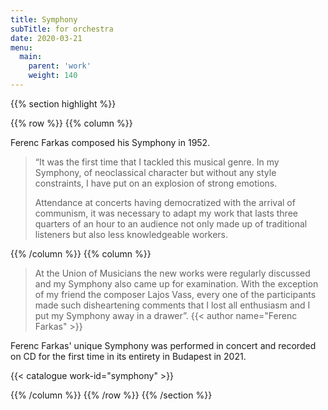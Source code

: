 ```yaml
---
title: Symphony
subTitle: for orchestra
date: 2020-03-21
menu:
  main:
    parent: 'work'
    weight: 140
---
```


{{% section highlight %}}

{{% row %}}
{{% column %}}

Ferenc Farkas composed his Symphony in 1952.

> “It was the first time that I tackled this musical genre.
> In my Symphony, of neoclassical character but without any style constraints,
> I have put on an explosion of strong emotions.
>
> Attendance at concerts having democratized with the arrival of communism,
> it was necessary to adapt my work that lasts three quarters of an hour to
> an audience not only made up of traditional listeners but also less
> knowledgeable workers.

{{% /column %}}
{{% column %}}

> At the Union of Musicians the new works were regularly discussed and my
> Symphony also came up for examination. With the exception of my friend
> the composer Lajos Vass, every one of the participants made such
> disheartening comments that I lost all enthusiasm and I put my Symphony
> away in a drawer”.
> {{< author name="Ferenc Farkas" >}}

Ferenc Farkas' unique Symphony was performed in concert and recorded on CD
for the first time in its entirety in Budapest in 2021.

{{< catalogue work-id="symphony" >}}

{{% /column %}}
{{% /row %}}
{{% /section %}}